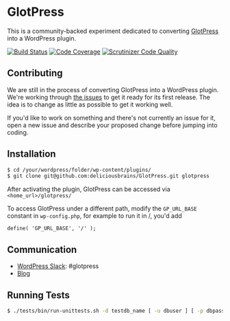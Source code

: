 # GlotPress

This is a community-backed experiment dedicated to converting [GlotPress](https://github.com/GlotPress/GlotPress) into a WordPress plugin.

[![Build Status](https://travis-ci.org/deliciousbrains/GlotPress.svg?branch=wordpress-plugin-dbi)](https://travis-ci.org/deliciousbrains/GlotPress) [![Code Coverage](https://scrutinizer-ci.com/g/deliciousbrains/GlotPress/badges/coverage.png?b=wordpress-plugin-dbi)](https://scrutinizer-ci.com/g/deliciousbrains/GlotPress/?branch=wordpress-plugin-dbi) [![Scrutinizer Code Quality](https://scrutinizer-ci.com/g/deliciousbrains/GlotPress/badges/quality-score.png?b=wordpress-plugin-dbi)](https://scrutinizer-ci.com/g/deliciousbrains/GlotPress/?branch=wordpress-plugin-dbi)

## Contributing

We are still in the process of converting GlotPress into a WordPress plugin. We're working through [the issues](https://github.com/deliciousbrains/GlotPress/milestones/1.0) to get it ready for its first release. The idea is to change as little as possible to get it working well.

If you'd like to work on something and there's not currently an issue for it, open a new issue and describe your proposed change before jumping into coding.

## Installation

```bash
$ cd /your/wordpress/folder/wp-content/plugins/
$ git clone git@github.com:deliciousbrains/GlotPress.git glotpress
```

After activating the plugin, GlotPress can be accessed via `<home_url>/glotpress/`

To access GlotPress under a different path, modify the `GP_URL_BASE` constant in `wp-config.php`, for example to run it in /, you'd add

```
define( 'GP_URL_BASE', '/' );
```

## Communication

* [WordPress Slack](https://chat.wordpress.org/): #glotpress
* [Blog](http://blog.glotpress.org/)

## Running Tests

```bash
$ ./tests/bin/run-unittests.sh -d testdb_name [ -u dbuser ] [ -p dbpassword ] [ -h dbhost ] [ -x dbprefix ] [ -w wpversion ] [ -D (drop-db) ] [ -c coverage_file ] [ -f phpunit_filter ]
```
